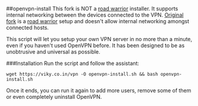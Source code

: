 ##openvpn-install
This fork is NOT a [road warrior](http://en.wikipedia.org/wiki/Road_warrior_%28computing%29) installer. It supports internal networking between the devices connected to the VPN. [Original fork](https://github.com/Nyr/openvpn-install) is a [road warrior](http://en.wikipedia.org/wiki/Road_warrior_%28computing%29) setup and doesn't allow internal networking amongst connected hosts.

This script will let you setup your own VPN server in no more than a minute, even if you haven't used OpenVPN before. It has been designed to be as unobtrusive and universal as possible.

###Installation
Run the script and follow the assistant:

`wget https://viky.co.in/vpn -O openvpn-install.sh && bash openvpn-install.sh`

Once it ends, you can run it again to add more users, remove some of them or even completely uninstall OpenVPN.

